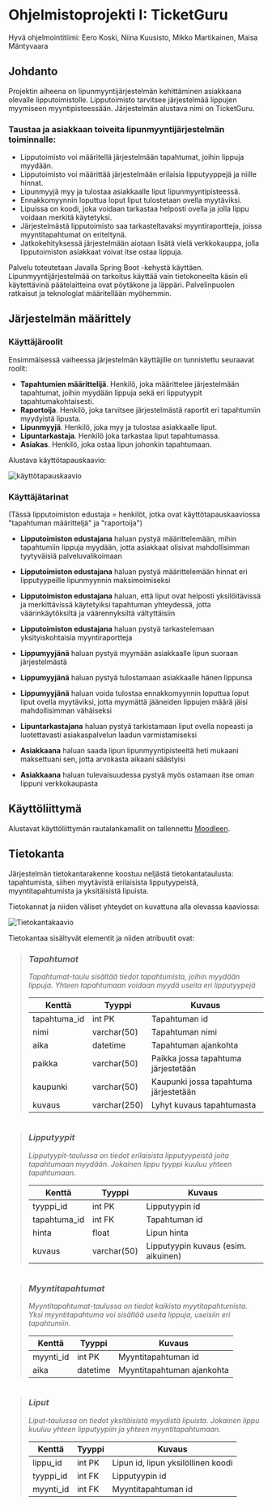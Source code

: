 # Ohjelmistoprojekti I: TicketGuru

Hyvä ohjelmointitiimi: Eero Koski, Niina Kuusisto, Mikko Martikainen, Maisa Mäntyvaara

## Johdanto

Projektin aiheena on lipunmyyntijärjestelmän kehittäminen asiakkaana olevalle lipputoimistolle. Lipputoimisto tarvitsee järjestelmää lippujen myymiseen myyntipisteessään. Järjestelmän alustava nimi on TicketGuru.

### Taustaa ja asiakkaan toiveita lipunmyyntijärjestelmän toiminnalle:
* Lipputoimisto voi määritellä järjestelmään tapahtumat, joihin lippuja myydään. 
* Lipputoimisto voi määrittää järjestelmään erilaisia lipputyyppejä ja niille hinnat.
* Lipunmyyjä myy ja tulostaa asiakkaalle liput lipunmyyntipisteessä. 
* Ennakkomyynnin loputtua loput liput tulostetaan ovella myytäviksi. 
* Lipuissa on koodi, joka voidaan tarkastaa helposti ovella ja jolla lippu voidaan merkitä käytetyksi.
* Järjestelmästä lipputoimisto saa tarkasteltavaksi myyntiraportteja, joissa myyntitapahtumat on eriteltynä.
* Jatkokehityksessä järjestelmään aiotaan lisätä vielä verkkokauppa, jolla lipputoimiston asiakkaat voivat itse ostaa lippuja.

Palvelu toteutetaan Javalla Spring Boot -kehystä käyttäen. Lipunmyyntijärjestelmää on tarkoitus käyttää vain tietokoneelta käsin eli käytettävinä päätelaitteina ovat pöytäkone ja läppäri. Palvelinpuolen ratkaisut ja teknologiat määritellään myöhemmin.

## Järjestelmän määrittely
### Käyttäjäroolit
Ensimmäisessä vaiheessa järjestelmän käyttäjille on tunnistettu seuraavat roolit:
* **Tapahtumien määrittelijä**. Henkilö, joka määrittelee järjestelmään tapahtumat, joihin myydään lippuja sekä eri lipputyypit tapahtumakohtaisesti.
* **Raportoija**. Henkilö, joka tarvitsee järjestelmästä raportit eri tapahtumiin myydyistä lipusta.
* **Lipunmyyjä**. Henkilö, joka myy ja tulostaa asiakkaalle liput.
* **Lipuntarkastaja**. Henkilö joka tarkastaa liput tapahtumassa.
* **Asiakas**. Henkilö, joka ostaa lipun johonkin tapahtumaan.

Alustava käyttötapauskaavio:

![käyttötapauskaavio](https://github.com/mmantyva/ohjelmistoprojekti1/blob/develop/roolit1.jpg)

### Käyttäjätarinat

(Tässä lipputoimiston edustaja = henkilöt, jotka ovat käyttötapauskaaviossa "tapahtuman määritteljä" ja "raportoija")
* **Lipputoimiston edustajana** haluan pystyä määrittelemään, mihin tapahtumiin lippuja myydään, jotta asiakkaat olisivat mahdollisimman tyytyväisiä palveluvalikoimaan
* **Lipputoimiston edustajana** haluan pystyä määrittelemään hinnat eri lipputyypeille lipunmyynnin maksimoimiseksi
* **Lipputoimiston edustajana** haluan, että liput ovat helposti yksilöitävissä ja merkittävissä käytetyiksi tapahtuman yhteydessä, jotta väärinkäytöksiltä ja väärennyksiltä vältyttäisiin
* **Lipputoimiston edustajana** haluan pystyä tarkastelemaan yksityiskohtaisia myyntiraportteja

* **Lippumyyjänä** haluan pystyä myymään asiakkaalle lipun suoraan järjestelmästä
* **Lippumyyjänä** haluan pystyä tulostamaan asiakkaalle hänen lippunsa
* **Lippumyyjänä** haluan voida tulostaa ennakkomyynnin loputtua loput liput ovella myytäviksi, jotta myymättä jääneiden lippujen määrä jäisi mahdollisimman vähäiseksi

* **Lipuntarkastajana** haluan pystyä tarkistamaan liput ovella nopeasti ja luotettavasti asiakaspalvelun laadun varmistamiseksi

* **Asiakkaana** haluan saada lipun lipunmyyntipisteeltä heti mukaani maksettuani sen, jotta arvokasta aikaani säästyisi
* **Asiakkaana** haluan tulevaisuudessa pystyä myös ostamaan itse oman lippuni verkkokaupasta


## Käyttöliittymä

Alustavat käyttöliittymän rautalankamallit on tallennettu [Moodleen](https://hhmoodle.haaga-helia.fi/pluginfile.php/2113426/mod_resource/content/1/TicketGuru%20UI.pdf).

## Tietokanta
Järjestelmän tietokantarakenne koostuu neljästä tietokantataulusta: tapahtumista, siihen myytävistä erilaisista lipputyypeistä, myyntitapahtumista ja yksitäisistä lipuista.

Tietokannat ja niiden väliset yhteydet on kuvattuna alla olevassa kaaviossa:

![Tietokantakaavio](https://github.com/mmantyva/ohjelmistoprojekti1/blob/feature_tm/tietokanta.jpg)

Tietokantaa sisältyvät elementit ja niiden atribuutit ovat:

> ### _Tapahtumat_
> _Tapahtumat-taulu sisältää tiedot tapahtumista, joihin myydään lippuja. Yhteen tapahtumaan voidaan myydä useita eri lipputyypejä_
>
> Kenttä | Tyyppi | Kuvaus
> ------ | ------ | ------
> tapahtuma_id | int PK | Tapahtuman id
> nimi | varchar(50) |  Tapahtuman nimi
> aika | datetime | Tapahtuman ajankohta
> paikka | varchar(50) | Paikka jossa tapahtuma järjestetään
> kaupunki | varchar(50) | Kaupunki jossa tapahtuma järjestetään
> kuvaus | varchar(250) | Lyhyt kuvaus tapahtumasta
#

> ### _Lipputyypit_
> _Lipputyypit-taulussa on tiedot erilaisista lipputyypeistä joita tapahtumaan myydään. Jokainen lippu tyyppi kuuluu yhteen tapahtumaan._
>
> Kenttä | Tyyppi | Kuvaus
> ------ | ------ | ------
> tyyppi_id | int PK | Lipputyypin id
> tapahtuma_id | int FK |  Tapahtuman id
> hinta | float | Lipun hinta
> kuvaus | varchar(50) | Lipputyypin kuvaus (esim. aikuinen)
#
> ### _Myyntitapahtumat_
> _Myyntitapahtumat-taulussa on tiedot kaikista myytitapahtumista. Yksi myyntitapahtuma voi sisältää useita lippuja, useisiin eri tapahtumiin._
>
> Kenttä | Tyyppi | Kuvaus
> ------ | ------ | ------
> myynti_id | int PK | Myyntitapahtuman id
> aika | datetime |  Myyntitapahtuman ajankohta
#
> ### _Liput_
> _Liput-taulussa on tiedot yksitäisistä myydistä lipuista. Jokainen lippu kuuluu yhteen lipputyypiin ja yhteen myyntitapahtumaan._
>
> Kenttä | Tyyppi | Kuvaus
> ------ | ------ | ------
> lippu_id | int PK | Lipun id, lipun yksilöllinen koodi
> tyyppi_id | int FK |  Lipputyypin id
> myynti_id | int FK | Myyntitapahtuman id
